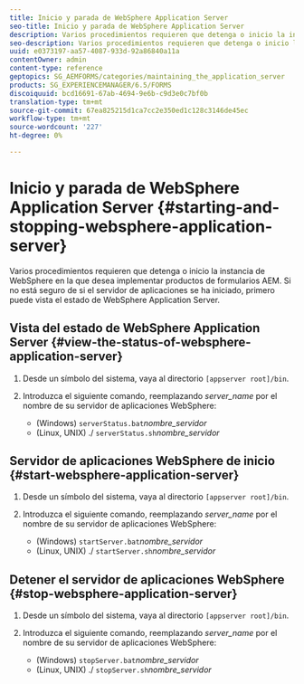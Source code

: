 ```yaml
---
title: Inicio y parada de WebSphere Application Server
seo-title: Inicio y parada de WebSphere Application Server
description: Varios procedimientos requieren que detenga o inicio la instancia de WebSphere en la que desea implementar productos de formularios AEM. Este documento describe cómo realizar el inicio y detener el servidor de aplicaciones WebSphere.
seo-description: Varios procedimientos requieren que detenga o inicio la instancia de WebSphere en la que desea implementar productos de formularios AEM. Este documento describe cómo realizar el inicio y detener el servidor de aplicaciones WebSphere.
uuid: e0373197-aa57-4087-933d-92a86840a11a
contentOwner: admin
content-type: reference
geptopics: SG_AEMFORMS/categories/maintaining_the_application_server
products: SG_EXPERIENCEMANAGER/6.5/FORMS
discoiquuid: bcd16691-67ab-4694-9e6b-c9d3e0c7bf0b
translation-type: tm+mt
source-git-commit: 67ea825215d1ca7cc2e350ed1c128c3146de45ec
workflow-type: tm+mt
source-wordcount: '227'
ht-degree: 0%

---
```



# Inicio y parada de WebSphere Application Server {#starting-and-stopping-websphere-application-server}

Varios procedimientos requieren que detenga o inicio la instancia de WebSphere en la que desea implementar productos de formularios AEM. Si no está seguro de si el servidor de aplicaciones se ha iniciado, primero puede vista el estado de WebSphere Application Server.

## Vista del estado de WebSphere Application Server {#view-the-status-of-websphere-application-server}

1. Desde un símbolo del sistema, vaya al directorio `[appserver root]/bin`.
1. Introduzca el siguiente comando, reemplazando *server_name* por el nombre de su servidor de aplicaciones WebSphere:

   * (Windows) `serverStatus.bat`*nombre_servidor*
   * (Linux, UNIX) ./ `serverStatus.sh`*nombre_servidor*

## Servidor de aplicaciones WebSphere de inicio {#start-websphere-application-server}

1. Desde un símbolo del sistema, vaya al directorio `[appserver root]/bin`.
1. Introduzca el siguiente comando, reemplazando *server_name* por el nombre de su servidor de aplicaciones WebSphere:

   * (Windows) `startServer.bat`*nombre_servidor*
   * (Linux, UNIX) ./ `startServer.sh`*nombre_servidor*

## Detener el servidor de aplicaciones WebSphere {#stop-websphere-application-server}

1. Desde un símbolo del sistema, vaya al directorio `[appserver root]/bin`.
1. Introduzca el siguiente comando, reemplazando *server_name* por el nombre de su servidor de aplicaciones WebSphere:

   * (Windows) `stopServer.bat`*nombre_servidor*
   * (Linux, UNIX) ./ `stopServer.sh`*nombre_servidor*

